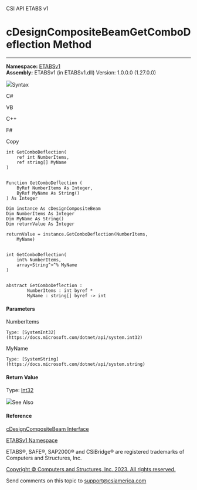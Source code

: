 ﻿

CSI API ETABS v1

# cDesignCompositeBeamGetComboDeflection Method  
  
---  
  
**Namespace:** [ETABSv1](2780f1b8-2033-5289-2298-1cdb2a7508d9.htm)  
**Assembly:** ETABSv1 (in ETABSv1.dll) Version: 1.0.0.0 (1.27.0.0)

![](../icons/SectionExpanded.png)Syntax

C#

VB

C++

F#

Copy

    
    
    int GetComboDeflection(
    	ref int NumberItems,
    	ref string[] MyName
    )
    
    
    Function GetComboDeflection ( 
    	ByRef NumberItems As Integer,
    	ByRef MyName As String()
    ) As Integer
    
    Dim instance As cDesignCompositeBeam
    Dim NumberItems As Integer
    Dim MyName As String()
    Dim returnValue As Integer
    
    returnValue = instance.GetComboDeflection(NumberItems, 
    	MyName)
    
    
    int GetComboDeflection(
    	int% NumberItems, 
    	array<String^>^% MyName
    )
    
    
    abstract GetComboDeflection : 
            NumberItems : int byref * 
            MyName : string[] byref -> int 
    

#### Parameters

NumberItems

    Type: [SystemInt32](https://docs.microsoft.com/dotnet/api/system.int32)  

MyName

    Type: [SystemString](https://docs.microsoft.com/dotnet/api/system.string)  

#### Return Value

Type: [Int32](https://docs.microsoft.com/dotnet/api/system.int32)

![](../icons/SectionExpanded.png)See Also

#### Reference

[cDesignCompositeBeam Interface](b5d7edc6-6cac-7fe1-0aa5-b0243db20044.htm)

[ETABSv1 Namespace](2780f1b8-2033-5289-2298-1cdb2a7508d9.htm)

ETABS®, SAFE®, SAP2000® and CSiBridge® are registered trademarks of Computers
and Structures, Inc.  

[Copyright © Computers and Structures, Inc. 2023. All rights
reserved.](http://www.csiamerica.com)

Send comments on this topic to
[support@csiamerica.com](mailto:support%40csiamerica.com?Subject=CSI%20API%20ETABS%20v1)

